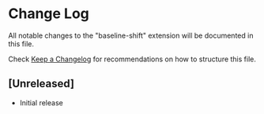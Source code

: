 # Change Log

All notable changes to the "baseline-shift" extension will be documented in this file.

Check [Keep a Changelog](http://keepachangelog.com/) for recommendations on how to structure this file.

## [Unreleased]

- Initial release